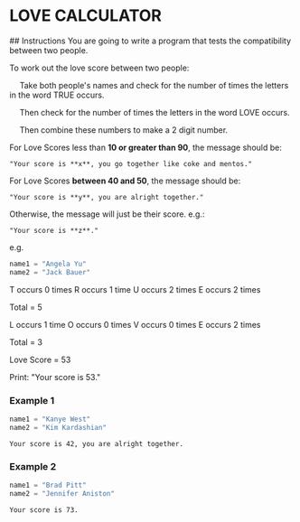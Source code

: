 # LOVE CALCULATOR

## Instructions
You are going to write a program that tests the compatibility between two people.

To work out the love score between two people:

&emsp; Take both people's names and check for the number of times the letters in the word TRUE occurs. 

&emsp; Then check for the number of times the letters in the word LOVE occurs. 

&emsp; Then combine these numbers to make a 2 digit number.

For Love Scores less than **10 or greater than 90**, the message should be:

```
"Your score is **x**, you go together like coke and mentos."
```

For Love Scores **between 40 and 50**, the message should be:

```
"Your score is **y**, you are alright together."
```

Otherwise, the message will just be their score. e.g.:

```
"Your score is **z**."
```

e.g.

```python
name1 = "Angela Yu"
name2 = "Jack Bauer"
```
T occurs 0 times
R occurs 1 time
U occurs 2 times
E occurs 2 times

Total = 5

L occurs 1 time
O occurs 0 times
V occurs 0 times
E occurs 2 times

Total = 3

Love Score = 53

Print: "Your score is 53."

### Example 1
```python
name1 = "Kanye West"
name2 = "Kim Kardashian"
```

```
Your score is 42, you are alright together.
```
### Example 2
```python
name1 = "Brad Pitt"
name2 = "Jennifer Aniston"
```
```
Your score is 73.
```
